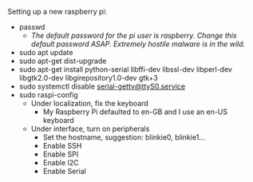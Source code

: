 Setting up a new raspberry pi:
* passwd
  - *The default password for the pi user is raspberry.  Change this default password ASAP.  Extremely hostile malware is in the wild.*
* sudo apt update
* sudo apt-get dist-upgrade
* sudo apt-get install python-serial libffi-dev libssl-dev libperl-dev libgtk2.0-dev libgirepository1.0-dev gtk+3
* sudo systemctl disable serial-getty@ttyS0.service
* sudo raspi-config
  * Under localization, fix the keyboard
    * My Raspberry Pi defaulted to en-GB and I use an en-US keyboard
  * Under interface, turn on peripherals
    * Set the hostname, suggestion: blinkie0, blinkie1...
    * Enable SSH
    * Enable SPI
    * Enable I2C
    * Enable Serial

